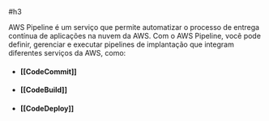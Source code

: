 #h3 

AWS Pipeline é um serviço que permite automatizar o processo de entrega contínua de aplicações na nuvem da AWS. Com o AWS Pipeline, você pode definir, gerenciar e executar pipelines de implantação que integram diferentes serviços da AWS, como:

- #### [[CodeCommit]]
- #### [[CodeBuild]]
- #### [[CodeDeploy]]